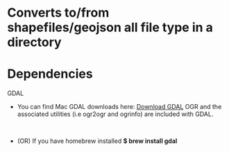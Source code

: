 
# Converts to/from shapefiles/geojson all file type in a directory

# Dependencies

GDAL


* You can find Mac GDAL downloads here: [Download GDAL](http://www.kyngchaos.com/software/archive#gdal) OGR and the associated utilities (i.e ogr2ogr and ogrinfo) are included with GDAL.

</br>

* (OR) If you have homebrew installed <b>$ brew install gdal </b>